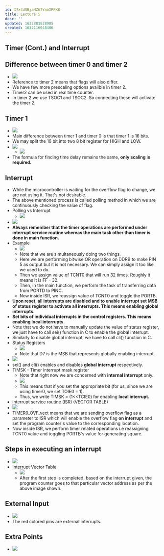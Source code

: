```yaml
---
id: I7x4dQBjaHZ67YnoXPPX8
title: Lecture 5
desc: ''
updated: 1632881828985
created: 1632116048406
---
```



## Timer (Cont.) and Interrupt

## Difference between timer 0 and timer 2

- ![](/assets/images/2021-09-20-11-13-11.png)
- Reference to timer 2 means that flags will also differ.
- We have few more prescaling options availble in timer 2.
- Timer2 can be used in real time counter.
- In timer 2 we use TSOC1 and TSOC2. So connecting these will activate the timer 2.

## Timer 1

- ![](/assets/images/2021-09-20-11-16-29.png)
- Main difference between timer 1 and timer 0 is that timer 1 is 16 bits.
- We may split the 16 bit into two 8 bit register for HIGH and LOW.
- ![](/assets/images/2021-09-20-11-18-45.png)
  - ![](/assets/images/2021-09-20-11-19-54.png)
- The formula for finding time delay remains the same, **only scaling is required.**

## Interrupt

- While the microcontroller is waiting for the overflow flag to change, we are not using it. That's not desirable.
- The above mentioned process is called polling method in which we are continuously checking the value of flag.
- Polling vs Interrupt
  - ![](/assets/images/2021-09-20-11-23-47.png)
- ![](/assets/images/2021-09-20-11-24-22.png)
- **Always remember that the timer operations are performed under interrupt service routine whereas the main task other than timer is done in main function.**
- Example
  - ![](/assets/images/2021-09-20-11-25-23.png)
  - Note that we are simultaneously doing two things.
  - Here we are performing bitwise OR operation on DDRB to make PIN 5 as output but it is not necessary. We can simply assign it too like we used to do.
  - Then we assign value of TCNT0 that will run 32 times. Roughly it means it is FF - 32.
  - Then, in the main function, we perform the task of transferring data from PORTD to PINC.
  - Now inside ISR, we reassign value of TCNT0 and toggle the PORTB.
- **Upon reset, all interrupts are disabled and to enable interrupt set MSB of status register to activate all interrupts. This means enabling global interrupts.**
- **Set bits of individual interrupts in the control registers. This means enabling local interrupts.**
- Note that we do not have to manually update the value of status register, we just have to call sei() function in C to enable the global interrupt.
- Similarly to disable global interrupt, we have to call cli() function in C.
- Status Registers
  - ![](/assets/images/2021-09-20-11-33-07.png)
  - Note that D7 is the MSB that represents globally enabling interrupt.
- ![](/assets/images/2021-09-20-11-34-26.png)
- sei() and cli() enables and disables **global interrupt** respectively.
- TIMSK - Timer interrupt mask register
  - Note that right now we are concerned with **internal interrupt** only.
  - ![](/assets/images/2021-09-20-11-36-05.png)
  - This means that if you set the appropriate bit (for us, since we are using timer0, we set TOIE0 = 1).
  - Thus, we write TIMSK = (1&lt;&lt;TCIE0) for enabling **local interrupt.**
- interrupt service routine (ISR) (VECTOR TABLE)
- ![](/assets/images/2021-09-29-07-48-38.png)
- TIMER0_OVF_vect means that we are sending overflow flag as a parameter to ISR which will enable the overflow flag **on interrupt** and set the program counter's value to the corresponding location.
- Now inside ISR, we perform timer related operations i.e reassigning TCNT0 value and toggling PORTB's value for generating square.

## Steps in executing an interrupt

- ![](/assets/images/2021-09-29-07-53-22.png)
- Interrupt Vector Table
  - ![](/assets/images/2021-09-29-10-24-57.png)
  - After the first step is completed, based on the interrupt given, the program counter goes to that particular vector address as per the above image shown.

## External Input

- ![](/assets/images/2021-09-29-10-40-57.png)
- The red colored pins are external interrupts.

## Extra Points

- ![](/assets/images/2021-09-29-07-52-43.png)

